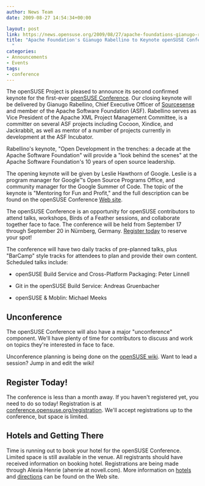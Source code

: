 ```yaml
---
author: News Team
date: 2009-08-27 14:54:34+00:00

layout: post
link: https://news.opensuse.org/2009/08/27/apache-foundations-gianugo-rabellino-to-keynote-opensuse-conference/
title: "Apache Foundation's Gianugo Rabellino to Keynote openSUSE Conference\
  "
categories:
- Announcements
- Events
tags:
- conference
---
```

The openSUSE Project is pleased to announce its second confirmed keynote for the first-ever [openSUSE Conference](http://conference.opensuse.org/). Our closing keynote will be delivered by Gianugo Rabellino, Chief Executive Officer of [Sourcesense](http://www.sourcesense.com/en/home) and member of the Apache Software Foundation (ASF). Rabellino serves as Vice President of the Apache XML Project Management Committee, is a committer on several ASF projects including Cocoon, Xindice, and Jackrabbit, as well as mentor of a number of projects currently in development at the ASF Incubator.

Rabellino's keynote, "Open Development in the trenches: a decade at the Apache Software Foundation" will provide a "look behind the scenes" at the Apache Software Foundation's 10 years of open source leadership.

The opening keynote will be given by Leslie Hawthorn of Google. Leslie is a program manager for Google™s Open Source Programs Office, and community manager for the Google Summer of Code. The topic of the keynote is "Mentoring for Fun and Profit," and the full description can be found on the openSUSE Conference [Web site](http://conference.opensuse.org/).

The openSUSE Conference is an opportunity for openSUSE contributors to attend talks, workshops, Birds of a Feather sessions, and collaborate together face to face. The conference will be held from September 17 through September 20 in Nürnberg, Germany. [Register today](http://conference.opensuse.org/registration/) to reserve your spot!

The conference will have two daily tracks of pre-planned talks, plus "BarCamp" style tracks for attendees to plan and provide their own content. Scheduled talks include:



	
  * openSUSE Build Service and Cross-Platform Packaging: Peter Linnell

	
  * Git in the openSUSE Build Service: Andreas Gruenbacher

	
  * openSUSE & Moblin: Michael Meeks




## Unconference


The openSUSE Conference will also have a major "unconference" component. We'll have plenty of time for contributors to discuss and work on topics they're interested in face to face.

Unconference planning is being done on the [openSUSE wiki](http://en.opensuse.org/OpenSUSE_Conf_2009_Unconference). Want to lead a session? Jump in and edit the wiki!


## Register Today!


The conference is less than a month away. If you haven't registered yet, you need to do so today! Registration is at [conference.opensuse.org/registration](http://conference.opensuse.org/registration/). We'll accept registrations up to the conference, but space is limited.


## Hotels and Getting There


Time is running out to book your hotel for the openSUSE Conference. Limited space is still available in the venue. All registrants should have received information on booking hotel. Registrations are being made through Alexia Henrie (ahenrie at novell.com). More information on [hotels](http://conference.opensuse.org/where-to-stay/) and [directions](http://conference.opensuse.org/getting-there/) can be found on the Web site.		
